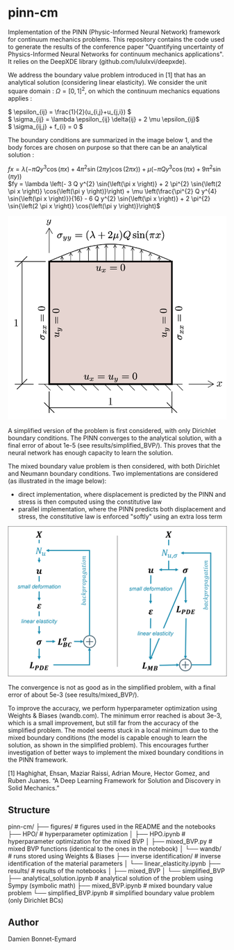 # pinn-cm
Implementation of the PINN (Physic-Informed Neural Network) framework for continuum mechanics problems.
This repository contains the code used to generate the results of the conference paper "Quantifying uncertainty of Physics-Informed Neural Networks for continuum mechanics applications".
It relies on the DeepXDE library (github.com/lululxvi/deepxde).

We address the boundary value problem introduced in [1] that has an analytical solution (considering linear elasticity).
We consider the unit square domain : $\Omega = [0,1]^2$, on which the continuum mechanics equations applies :

$ \epsilon_{ij} = \frac{1}{2}(u_{i,j}+u_{j,i}) $\
$ \sigma_{ij} =  \lambda \epsilon_{ij} \delta{ij} + 2 \mu \epsilon_{ij}$\
$ \sigma_{ij,j} + f_{i} = 0 $

The boundary conditions are summarized in the image below 1, and the body forces are chosen on purpose so that there can be an analytical solution :

$fx = \lambda \left(- \pi Q y^{3} \cos{\left(\pi x \right)} + 4 \pi^{2} \sin{\left(2 \pi y \right)} \cos{\left(2 \pi x \right)}\right) + \mu \left(- \pi Q y^{3} \cos{\left(\pi x \right)} + 9 \pi^{2} \sin{\left(\pi y \right)}\right)$\
$fy = \lambda \left(- 3 Q y^{2} \sin{\left(\pi x \right)} + 2 \pi^{2} \sin{\left(2 \pi x \right)} \cos{\left(\pi y \right)}\right) + \mu \left(\frac{\pi^{2} Q y^{4} \sin{\left(\pi x \right)}}{16} - 6 Q y^{2} \sin{\left(\pi x \right)} + 2 \pi^{2} \sin{\left(2 \pi x \right)} \cos{\left(\pi y \right)}\right)$

![](figures/BVP_problem.png)

A simplified version of the problem is first considered, with only Dirichlet boundary conditions. 
The PINN converges to the analytical solution, with a final error of about 1e-5 (see results/simplified_BVP/).
This proves that the neural network has enough capacity to learn the solution.

The mixed boundary value problem is then considered, with both Dirichlet and Neumann boundary conditions.
Two implementations are considered (as illustrated in the image below): 
- direct implementation, where displacement is predicted by the PINN and stress is then computed using the constitutive law
- parallel implementation, where the PINN predicts both displacement and stress, the constitutive law is enforced "softly" using an extra loss term

![](figures/PINN_implementation.png)

The convergence is not as good as in the simplified problem, with a final error of about 5e-3 (see results/mixed_BVP/).

To improve the accuracy, we perform hyperparameter optimization using Weights & Biases (wandb.com).
The minimum error reached is about 3e-3, which is a small improvement, but still far from the accuracy of the simplified problem.
The model seems stuck in a local minimum due to the mixed boundary conditions (the model is capable enough to learn the solution, as shown in the simplified problem).
This encourages further investigation of better ways to implement the mixed boundary conditions in the PINN framework.

[1] Haghighat, Ehsan, Maziar Raissi, Adrian Moure, Hector Gomez, and Ruben Juanes. “A Deep Learning Framework for Solution and Discovery in Solid Mechanics.” 

## Structure
pinn-cm/
├── figures/ # figures used in the README and the notebooks
├── HPO/ # hyperparameter optimization
│   ├── HPO.ipynb # hyperparameter optimization for the mixed BVP
│   ├── mixed_BVP.py # mixed BVP functions (identical to the ones in the notebook)
│   └── wandb/ # runs stored using Weights & Biases
├── inverse identification/ # inverse identification of the material parameters
│   └── linear_elasticity.ipynb
├── results/ # results of the notebooks
│   ├── mixed_BVP 
│   └── simplified_BVP 
├── analytical_solution.ipynb # analytical solution of the problem using Sympy (symbolic math)
├── mixed_BVP.ipynb # mixed boundary value problem
└── simplified_BVP.ipynb # simplified boundary value problem (only Dirichlet BCs)

## Author
Damien Bonnet-Eymard

